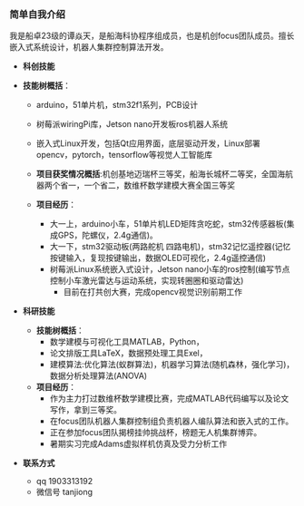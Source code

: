 ### 简单自我介绍

我是船卓23级的谭焱天，是船海科协程序组成员，也是机创focus团队成员。擅长嵌入式系统设计，机器人集群控制算法开发。

- **科创技能**
- **技能树概括**：
    - arduino，51单片机，stm32f1系列，PCB设计
    - 树莓派wiringPi库，Jetson nano开发板ros机器人系统
    - 嵌入式Linux开发，包括Qt应用界面，底层驱动开发，Linux部署opencv，pytorch，tensorflow等视觉人工智能库
    
  - **项目获奖情况概括**:机创基地迈瑞杯三等奖，船海长城杯二等奖，全国海航器两个省一，一个省二，数维杯数学建模大赛全国三等奖

  - **项目经历**：
    - 大一上，arduino小车，51单片机LED矩阵贪吃蛇，stm32传感器板(集成GPS，陀螺仪，2.4g通信)。
    - 大一下，stm32驱动板(两路舵机 四路电机)，stm32记忆遥控器(记忆按键输入，复现按键输出，数据OLED可视化，2.4g遥控通信)
    - 树莓派Linux系统嵌入式设计，Jetson nano小车的ros控制(编写节点控制小车激光雷达与运动系统，实现转圈圈和驱动雷达)
      - 目前在打共创大赛，完成opencv视觉识别前期工作
    
- **科研技能**
  - **技能树概括**：
    - 数学建模与可视化工具MATLAB，Python，
    - 论文排版工具LaTeX，数据预处理工具Exel，
    - 建模算法:优化算法(蚁群算法)，机器学习算法(随机森林，强化学习)，数据分析处理算法(ANOVA)
  - **项目经历**：
    - 作为主力打过数维杯数学建模比赛，完成MATLAB代码编写以及论文写作，拿到三等奖。
    - 在focus团队机器人集群控制组负责机器人编队算法和嵌入式的工作。
    - 正在参加focus团队揭榜挂帅挑战杯，榜题无人机集群博弈。
    - 暑期实习完成Adams虚拟样机仿真及受力分析工作

- **联系方式**
  - qq 1903313192
  - 微信号 tanjiong
